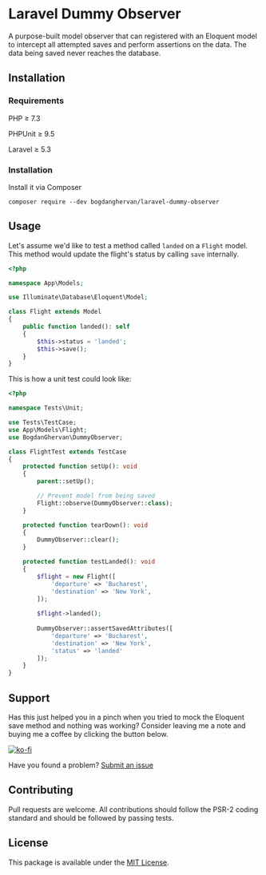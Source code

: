 # Laravel Dummy Observer

A purpose-built model observer that can registered with an Eloquent model to intercept all attempted saves and perform assertions on the data. The data being saved never reaches the database.

## Installation

### Requirements

PHP ≥ 7.3

PHPUnit ≥ 9.5

Laravel ≥ 5.3

### Installation

Install it via Composer
```
composer require --dev bogdanghervan/laravel-dummy-observer
```

## Usage

Let's assume we'd like to test a method called `landed` on a `Flight` model. This method would update the flight's status by calling `save` internally. 

```PHP
<?php

namespace App\Models;

use Illuminate\Database\Eloquent\Model;

class Flight extends Model
{
    public function landed(): self
    {
        $this->status = 'landed';
        $this->save();
    }
}

```

This is how a unit test could look like:
```PHP
<?php

namespace Tests\Unit;

use Tests\TestCase;
use App\Models\Flight;
use BogdanGhervan\DummyObserver;

class FlightTest extends TestCase
{
    protected function setUp(): void
    {
        parent::setUp();

        // Prevent model from being saved
        Flight::observe(DummyObserver::class);
    }

    protected function tearDown(): void
    {
        DummyObserver::clear();
    }

    protected function testLanded(): void
    {
        $flight = new Flight([
            'departure' => 'Bucharest',
            'destination' => 'New York',
        ]);
    
        $flight->landed();
    
        DummyObserver::assertSavedAttributes([
            'departure' => 'Bucharest',
            'destination' => 'New York',
            'status' => 'landed'
        ]);
    }
}
```

## Support

Has this just helped you in a pinch when you tried to mock the Eloquent save method and nothing was working? Consider leaving me a note and buying me a coffee by clicking the button below.

[![ko-fi](https://www.ko-fi.com/img/githubbutton_sm.svg)](https://ko-fi.com/B0B325116)

Have you found a problem? [Submit an issue](https://github.com/bogdanghervan/laravel-dummy-observer/issues)

## Contributing

Pull requests are welcome. All contributions should follow the PSR-2 coding standard and should be followed by passing tests.

## License

This package is available under the [MIT License](https://github.com/bogdanghervan/laravel-dummy-observer/blob/main/LICENSE).